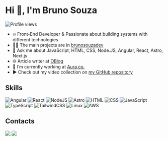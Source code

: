 # Hi 👋, I'm Bruno Souza

<p align="left"> <img src="https://komarev.com/ghpvc/?username=brunohnsouza&color=09090b&style=for-the-badge" alt="Profile views" /> </p>

- 🔥 Front-End Developer & Passionate about building systems with different technologies
- 👨‍💻 The main projects are in [brunosouzadev](https://brunosouzadev.netlify.app/)
- 💬 Ask me about JavaScript, HTML, CSS, Node.JS, Angular, React, Astro, Next.js
- 🌐 Article writer at [OBlog](https://oblog.vercel.app/)
- 🔭 I’m currently working at [Aura co.](https://github.com/auratechco)
- ▶️ Check out my video collection on [my GitHub repository](https://github.com/brunohnsouza/videos)

## Skills

![Angular](https://img.shields.io/badge/Angular-DD0031?style=for-the-badge&logo=angular&logoColor=white)
![React](https://img.shields.io/badge/React-20232A?style=for-the-badge&logo=react&logoColor=61DAFB)
![NodeJS](https://img.shields.io/badge/Node.js-43853D?style=for-the-badge&logo=node.js&logoColor=white)
![Astro](https://img.shields.io/badge/astro-%232C2052.svg?style=for-the-badge&logo=astro&logoColor=white)
![HTML](https://img.shields.io/badge/HTML5-E34F26?style=for-the-badge&logo=html5&logoColor=white)
![CSS](https://img.shields.io/badge/CSS3-1572B6?style=for-the-badge&logo=css3&logoColor=white)
![JavaScript](https://img.shields.io/badge/JavaScript-F7DF1E?style=for-the-badge&logo=javascript&logoColor=black)
![TypeScript](https://img.shields.io/badge/TypeScript-007ACC?style=for-the-badge&logo=typescript&logoColor=white)
![TailwindCSS](https://img.shields.io/badge/Tailwind_CSS-38B2AC?style=for-the-badge&logo=tailwind-css&logoColor=white)
![Linux](https://img.shields.io/badge/Linux-FCC624?style=for-the-badge&logo=linux&logoColor=black)
![AWS](	https://img.shields.io/badge/Amazon_AWS-232F3E?style=for-the-badge&logo=amazon-aws&logoColor=white)
 
## Contacts

<div style="display: inline_block">
  <a href="mailto:brunohnsouzacontato@gmail.com" target="_blank"><img src="https://img.shields.io/badge/Gmail-D14836?style=for-the-badge&logo=gmail&logoColor=white" target="_blank"></a>
  <a href="https://www.linkedin.com/in/brunohnsouza" target="_blank"><img src="https://img.shields.io/badge/LinkedIn-0077B5?style=for-the-badge&logo=linkedin&logoColor=white" target="_blank"></a>
</div>
